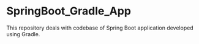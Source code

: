 # SpringBoot_Gradle_App
This repository deals with codebase of Spring Boot application developed using Gradle.
